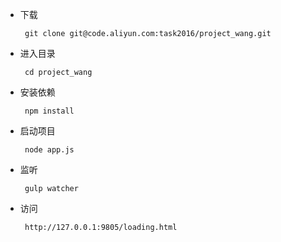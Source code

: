 * 下载
    ``` 
     git clone git@code.aliyun.com:task2016/project_wang.git
    ```
* 进入目录
    ``` 
     cd project_wang
    ```
* 安装依赖
    ``` 
     npm install 
    ```
* 启动项目
    ``` 
     node app.js
    ```
* 监听
    ``` 
     gulp watcher
    ```
* 访问
    ``` 
     http://127.0.0.1:9805/loading.html
    ```